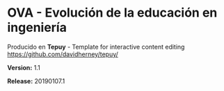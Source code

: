# OVA - Evolución de la educación en ingeniería

Producido en **Tepuy** - Template for interactive content editing
https://github.com/davidherney/tepuy/

**Version:** 1.1

**Release:** 20190107.1
